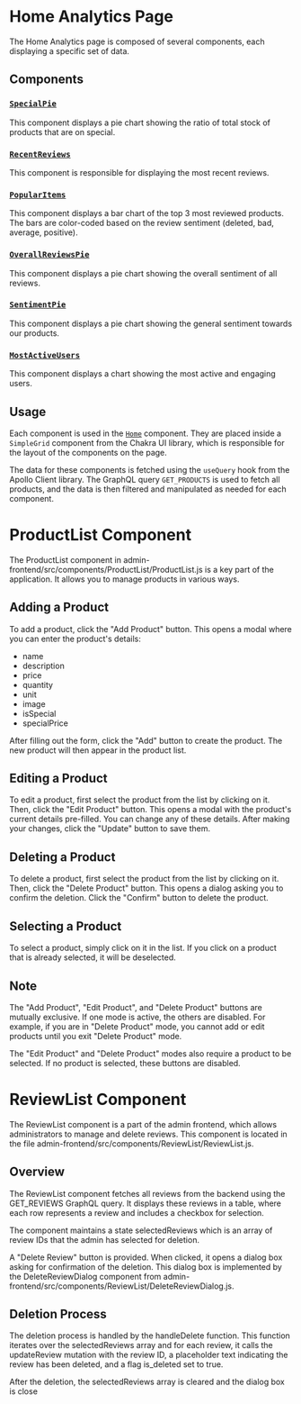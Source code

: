 # Home Analytics Page

The Home Analytics page is composed of several components, each displaying a specific set of data.

## Components

### [`SpecialPie`](admin-frontend/src/components/Home/Analytics/SpecialPie.js)

This component displays a pie chart showing the ratio of total stock of products that are on special.

### [`RecentReviews`](admin-frontend/src/components/Home/Analytics/RecentReviews.js)

This component is responsible for displaying the most recent reviews.

### [`PopularItems`](admin-frontend/src/components/Home/Analytics/PopularItems.js)

This component displays a bar chart of the top 3 most reviewed products. The bars are color-coded based on the review sentiment (deleted, bad, average, positive).

### [`OverallReviewsPie`](admin-frontend/src/components/Home/Analytics/OverallReviewsPie.js)

This component displays a pie chart showing the overall sentiment of all reviews.

### [`SentimentPie`](admin-frontend/src/components/Home/Analytics/SentimentPie.js)

This component displays a pie chart showing the general sentiment towards our products.

### [`MostActiveUsers`](admin-frontend/src/components/Home/Analytics/MostActiveUsers.js)

This component displays a chart showing the most active and engaging users.

## Usage

Each component is used in the [`Home`](admin-frontend/src/components/Home/Home.js) component. They are placed inside a `SimpleGrid` component from the Chakra UI library, which is responsible for the layout of the components on the page.

The data for these components is fetched using the `useQuery` hook from the Apollo Client library. The GraphQL query `GET_PRODUCTS` is used to fetch all products, and the data is then filtered and manipulated as needed for each component.

# ProductList Component
The ProductList component in admin-frontend/src/components/ProductList/ProductList.js is a key part of the application. It allows you to manage products in various ways.

## Adding a Product
To add a product, click the "Add Product" button. This opens a modal where you can enter the product's details:

- name
- description
- price
- quantity
- unit
- image
- isSpecial
- specialPrice

After filling out the form, click the "Add" button to create the product. The new product will then appear in the product list.

## Editing a Product
To edit a product, first select the product from the list by clicking on it. Then, click the "Edit Product" button. This opens a modal with the product's current details pre-filled. You can change any of these details. After making your changes, click the "Update" button to save them.

## Deleting a Product
To delete a product, first select the product from the list by clicking on it. Then, click the "Delete Product" button. This opens a dialog asking you to confirm the deletion. Click the "Confirm" button to delete the product.

## Selecting a Product
To select a product, simply click on it in the list. If you click on a product that is already selected, it will be deselected.

## Note
The "Add Product", "Edit Product", and "Delete Product" buttons are mutually exclusive. If one mode is active, the others are disabled. For example, if you are in "Delete Product" mode, you cannot add or edit products until you exit "Delete Product" mode.

The "Edit Product" and "Delete Product" modes also require a product to be selected. If no product is selected, these buttons are disabled.

# ReviewList Component
The ReviewList component is a part of the admin frontend, which allows administrators to manage and delete reviews. This component is located in the file admin-frontend/src/components/ReviewList/ReviewList.js.

## Overview
The ReviewList component fetches all reviews from the backend using the GET_REVIEWS GraphQL query. It displays these reviews in a table, where each row represents a review and includes a checkbox for selection.

The component maintains a state selectedReviews which is an array of review IDs that the admin has selected for deletion.

A "Delete Review" button is provided. When clicked, it opens a dialog box asking for confirmation of the deletion. This dialog box is implemented by the DeleteReviewDialog component from admin-frontend/src/components/ReviewList/DeleteReviewDialog.js.

## Deletion Process
The deletion process is handled by the handleDelete function. This function iterates over the selectedReviews array and for each review, it calls the updateReview mutation with the review ID, a placeholder text indicating the review has been deleted, and a flag is_deleted set to true.

After the deletion, the selectedReviews array is cleared and the dialog box is close